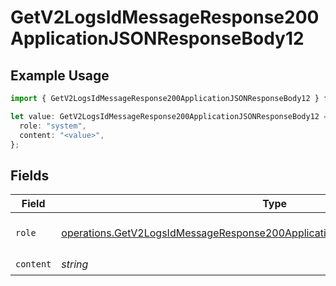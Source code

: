 # GetV2LogsIdMessageResponse200ApplicationJSONResponseBody12

## Example Usage

```typescript
import { GetV2LogsIdMessageResponse200ApplicationJSONResponseBody12 } from "orq-poc-typescript-multi-env-version/models/operations";

let value: GetV2LogsIdMessageResponse200ApplicationJSONResponseBody12 = {
  role: "system",
  content: "<value>",
};
```

## Fields

| Field                                                                                                                                                                          | Type                                                                                                                                                                           | Required                                                                                                                                                                       | Description                                                                                                                                                                    |
| ------------------------------------------------------------------------------------------------------------------------------------------------------------------------------ | ------------------------------------------------------------------------------------------------------------------------------------------------------------------------------ | ------------------------------------------------------------------------------------------------------------------------------------------------------------------------------ | ------------------------------------------------------------------------------------------------------------------------------------------------------------------------------ |
| `role`                                                                                                                                                                         | [operations.GetV2LogsIdMessageResponse200ApplicationJSONResponseBody1EvalsRole](../../models/operations/getv2logsidmessageresponse200applicationjsonresponsebody1evalsrole.md) | :heavy_check_mark:                                                                                                                                                             | The role of the prompt message                                                                                                                                                 |
| `content`                                                                                                                                                                      | *string*                                                                                                                                                                       | :heavy_check_mark:                                                                                                                                                             | N/A                                                                                                                                                                            |